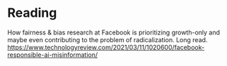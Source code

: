 # Reading

How fairness & bias research at Facebook is prioritizing growth-only and maybe even contributing to the problem of radicalization. Long read.
https://www.technologyreview.com/2021/03/11/1020600/facebook-responsible-ai-misinformation/
